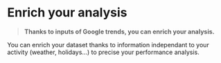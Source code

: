 # Enrich your analysis


  > **Thanks to inputs of Google trends, you can enrich your analysis.**



You can enrich your dataset thanks to information independant to your activity (weather, holidays...) to precise your performance analysis.
